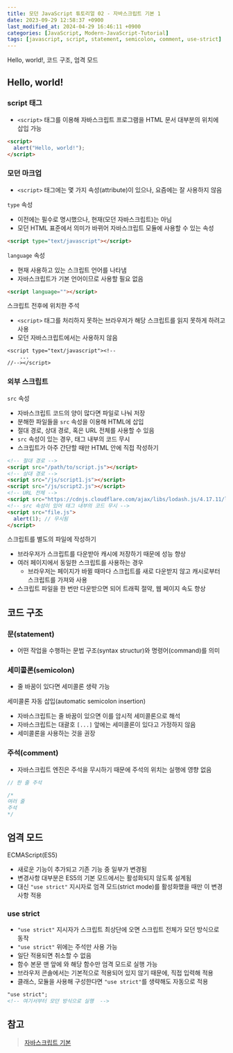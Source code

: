 ```yaml
---
title: 모던 JavaScript 튜토리얼 02 - 자바스크립트 기본 1
date: 2023-09-29 12:58:37 +0900
last_modified_at: 2024-04-29 16:46:11 +0900
categories: [JavaScript, Modern-JavaScript-Tutorial]
tags: [javascript, script, statement, semicolon, comment, use-strict]
---
```


Hello, world!, 코드 구조, 엄격 모드

## Hello, world!

### script 태그

- `<script>` 태그를 이용해 자바스크립트 프로그램을 HTML 문서 대부분의 위치에 삽입 가능

```html
<script>
  alert("Hello, world!");
</script>
```

### 모던 마크업

- `<script>` 태그에는 몇 가지 속성(attribute)이 있으나, 요즘에는 잘 사용하지 않음

`type` 속성

- 이전에는 필수로 명시했으나, 현재(모던 자바스크립트)는 아님
- 모던 HTML 표준에서 의미가 바뀌어 자바스크립트 모듈에 사용할 수 있는 속성

```html
<script type="text/javascript"></script>
```

`language` 속성

- 현재 사용하고 있는 스크립트 언어를 나타냄
- 자바스크립트가 기본 언어이므로 사용할 필요 없음

```html
<script language=""></script>
```

스크립트 전후에 위치한 주석

- `<script>` 태그를 처리하지 못하는 브라우저가 해당 스크립트를 읽지 못하게 하려고 사용
- 모던 자바스크립트에서는 사용하지 않음

```
<script type="text/javascript"><!--
    ...
//--></script>
```

### 외부 스크립트

`src` 속성

- 자바스크립트 코드의 양이 많다면 파일로 나눠 저장
- 분해한 파일들을 `src` 속성을 이용해 HTML에 삽입
- 절대 경로, 상대 경로, 혹은 URL 전체를 사용할 수 있음
- `src` 속성이 있는 경우, 태그 내부의 코드 무시
- 스크립트가 아주 간단할 때만 HTML 안에 직접 작성하기

```html
<!-- 절대 경로 -->
<script src="/path/to/script.js"></script>
<!-- 상대 경로 -->
<script src="/js/script1.js"></script>
<script src="/js/script2.js"></script>
<!-- URL 전체 -->
<script src="https://cdnjs.cloudflare.com/ajax/libs/lodash.js/4.17.11/lodash.js"></script>
<!-- src 속성이 있어 태그 내부의 코드 무시 -->
<script src="file.js">
  alert(1); // 무시됨
</script>
```

스크립트를 별도의 파일에 작성하기

- 브라우저가 스크립트를 다운받아 캐시에 저장하기 때문에 성능 향상
- 여러 페이지에서 동일한 스크립트를 사용하는 경우
  - 브라우저는 페이지가 바뀔 때마다 스크립트를 새로 다운받지 않고 캐시로부터 스크립트를 가져와 사용
- 스크립트 파일을 한 번만 다운받으면 되어 트래픽 절약, 웹 페이지 속도 향상

## 코드 구조

### 문(statement)

- 어떤 작업을 수행하는 문법 구조(syntax structur)와 명령어(command)를 의미

### 세미콜론(semicolon)

- 줄 바꿈이 있다면 세미콜론 생략 가능

세미콜론 자동 삽입(automatic semicolon insertion)

- 자바스크립트는 줄 바꿈이 있으면 이를 암시적 세미콜론으로 해석
- 자바스크립트는 대괄호 `[...]` 앞에는 세미콜론이 있다고 가정하지 않음
- 세미콜론을 사용하는 것을 권장

### 주석(comment)

- 자바스크립트 엔진은 주석을 무시하기 때문에 주석의 위치는 실행에 영향 없음

```javascript
// 한 줄 주석

/*
여러 줄
주석
*/
```

## 엄격 모드

ECMAScript(ES5)

- 새로운 기능이 추가되고 기존 기능 중 일부가 변경됨
- 변경사항 대부분은 ES5의 기본 모드에서는 활성화되지 않도록 설계됨
- 대신 `"use strict"` 지시자로 엄격 모드(strict mode)를 활성화했을 때만 이 변경사항 적용

### use strict

- `"use strict"` 지시자가 스크립트 최상단에 오면 스크립트 전체가 모던 방식으로 동작
- `"use strict"` 위에는 주석만 사용 가능
- 일단 적용되면 취소할 수 없음
- 함수 본문 맨 앞에 와 해당 함수만 엄격 모드로 실행 가능
- 브라우저 콘솔에서는 기본적으로 적용되어 있지 않기 때문에, 직접 입력해 적용
- 클래스, 모듈을 사용해 구성한다면 `"use strict"`를 생략해도 자동으로 적용

```html
"use strict";
<!-- 여기서부터 모던 방식으로 실행  -->
```

## 참고

> [자바스크립트 기본](https://ko.javascript.info/first-steps)
